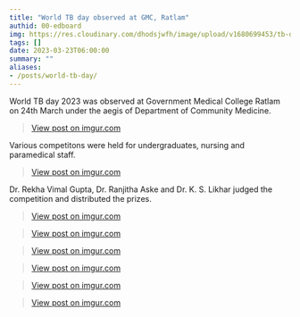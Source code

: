 ```yaml
---
title: "World TB day observed at GMC, Ratlam"
authid: 00-edboard
img: https://res.cloudinary.com/dhodsjwfh/image/upload/v1680699453/tb-day_zsuyca.jpg
tags: []
date: 2023-03-23T06:00:00
summary: ""
aliases:
- /posts/world-tb-day/
---
```


World TB day 2023 was observed at Government Medical College Ratlam on 24th March under the aegis of Department of Community Medicine.

<blockquote class="imgur-embed-pub" lang="en" data-id="edJglT6"><a href="https://imgur.com/edJglT6">View post on imgur.com</a></blockquote><script async src="//s.imgur.com/min/embed.js" charset="utf-8"></script>

Various competitons were held for undergraduates, nursing and paramedical staff. 

<blockquote class="imgur-embed-pub" lang="en" data-id="B0SZSBF"><a href="https://imgur.com/B0SZSBF">View post on imgur.com</a></blockquote><script async src="//s.imgur.com/min/embed.js" charset="utf-8"></script>

Dr. Rekha Vimal Gupta, Dr. Ranjitha Aske and Dr. K. S. Likhar judged the competition and distributed the prizes.

<blockquote class="imgur-embed-pub" lang="en" data-id="lXMZeTn"><a href="https://imgur.com/lXMZeTn">View post on imgur.com</a></blockquote><script async src="//s.imgur.com/min/embed.js" charset="utf-8"></script>

<blockquote class="imgur-embed-pub" lang="en" data-id="MbkwZYf"><a href="https://imgur.com/MbkwZYf">View post on imgur.com</a></blockquote><script async src="//s.imgur.com/min/embed.js" charset="utf-8"></script>

<blockquote class="imgur-embed-pub" lang="en" data-id="ovVTMA8"><a href="https://imgur.com/ovVTMA8">View post on imgur.com</a></blockquote><script async src="//s.imgur.com/min/embed.js" charset="utf-8"></script>

<blockquote class="imgur-embed-pub" lang="en" data-id="pDDhYBh"><a href="https://imgur.com/pDDhYBh">View post on imgur.com</a></blockquote><script async src="//s.imgur.com/min/embed.js" charset="utf-8"></script>


<blockquote class="imgur-embed-pub" lang="en" data-id="9lMQ09J"><a href="https://imgur.com/9lMQ09J">View post on imgur.com</a></blockquote><script async src="//s.imgur.com/min/embed.js" charset="utf-8"></script>

<blockquote class="imgur-embed-pub" lang="en" data-id="1Tdgixd"><a href="https://imgur.com/1Tdgixd">View post on imgur.com</a></blockquote><script async src="//s.imgur.com/min/embed.js" charset="utf-8"></script>